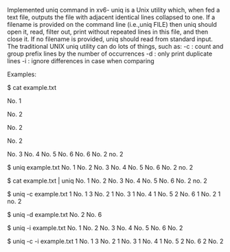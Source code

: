 Implemented uniq command in xv6- uniq is a Unix utility which, when fed a text file, outputs the file with adjacent identical lines collapsed to one.  If a filename is provided on the command line (i.e.,uniq FILE) then uniq should open it, read, filter out, print without repeated lines in this file, and then close it.  If no filename is provided, uniq should read from standard input. The traditional UNIX uniq utility can do lots of things, such as:
-c
:  count and group prefix lines by the number of occurrences
-d
:  only print duplicate lines
-i
:  ignore differences in case when comparing

Examples:

$ cat example.txt

No. 1

No. 2

No. 2

No. 2

No. 3
No. 4
No. 5
No. 6
No. 6
No. 2
no. 2

$ uniq example.txt
No. 1
No. 2
No. 3
No. 4
No. 5
No. 6
No. 2
no. 2

$ cat example.txt | uniq
No. 1
No. 2
No. 3
No. 4
No. 5
No. 6
No. 2
no. 2

$ uniq -c example.txt
1 No. 1
3 No. 2
1 No. 3
1 No. 4
1 No. 5
2 No. 6
1 No. 2
1 no. 2

$ uniq -d example.txt
No. 2
No. 6

$ uniq -i example.txt
No. 1
No. 2
No. 3
No. 4
No. 5
No. 6
No. 2

$ uniq -c -i example.txt
1 No. 1
3 No. 2
1 No. 3
1 No. 4
1 No. 5
2 No. 6
2 No. 2
